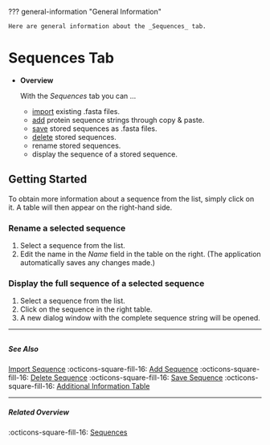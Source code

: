 ??? general-information "General Information"
    
    Here are general information about the _Sequences_ tab.

# Sequences Tab
<div class="grid cards" markdown>

-   __Overview__

     With the _Sequences_ tab you can ...

    - [import](sequence_import.md) existing .fasta files.
    - [add](sequence_add.md) protein sequence strings through copy & paste.
    - [save](sequence_save.md) stored sequences as .fasta files.
    - [delete](sequence_delete.md) stored sequences.
    - rename stored sequences.
    - display the sequence of a stored sequence.

</div>

## Getting Started
To obtain more information about a sequence from the list, simply click on it. 
A table will then appear on the right-hand side.

### Rename a selected sequence
1. Select a sequence from the list.
2. Edit the name in the _Name_ field in the table on the right. (The application automatically saves any changes made.)

### Display the full sequence of a selected sequence
1. Select a sequence from the list.
2. Click on the sequence in the right table.
3. A new dialog window with the complete sequence string will be opened.

---
##

##### See Also
[Import Sequence](sequence_import.md) :octicons-square-fill-16: [Add Sequence](sequence_add.md) :octicons-square-fill-16: [Delete Sequence](sequence_delete.md) :octicons-square-fill-16: [Save Sequence](sequence_save.md) :octicons-square-fill-16: [Additional Information Table](additional_sequence_information.md)

---

##### Related Overview
:octicons-square-fill-16: [Sequences](index.md)
